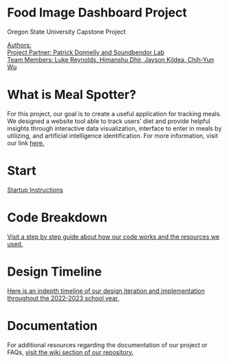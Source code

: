 # Food Image Dashboard Project

Oregon State University Capstone Project

[Authors: <br/>
Project Partner: Patrick Donnelly and Soundbendor Lab <br />
Team Members: Luke Reynolds, Himanshu Dhir, Jayson Kildea, Chih-Yun Wu](https://github.com/Soundbendor/food-image-dashboard/wiki/Our-Team)

# What is Meal Spotter?

For this project, our goal is to create a useful application for tracking meals. We designed a website tool able to track users’ diet and provide helpful insights through interactive data visualization, interface to enter in meals by utilizing, and artificial intelligence identification. For more information, visit our link [here.](https://github.com/Soundbendor/food-image-dashboard/wiki/What-is-Meal-Spotter%3F)

# Start

[Startup Instructions](https://github.com/Soundbendor/food-image-dashboard/wiki/Startup-Instructions)

# Code Breakdown
[Visit a step by step guide about how our code works and the resources we used.](https://github.com/Soundbendor/food-image-dashboard/wiki/Code-Breakdown)

# Design Timeline
[Here is an indepth timeline of our design iteration and implementation throughout the 2022-2023 school year.](https://github.com/Soundbendor/food-image-dashboard/wiki/Design-Iteration-and-Implementation)

# Documentation

For additional resources regarding the documentation of our project or FAQs, [visit the wiki section of our repository.](https://github.com/Soundbendor/food-image-dashboard/wiki)
